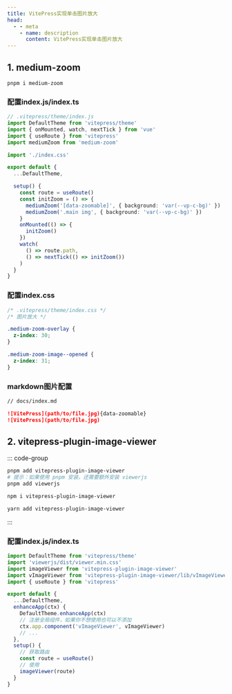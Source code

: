 ```yaml
---
title: VitePress实现单击图片放大
head:
  - - meta
    - name: description
      content: VitePress实现单击图片放大
---
```


## 1. medium-zoom

```shell
pnpm i medium-zoom
```

### 配置index.js/index.ts

```ts
// .vitepress/theme/index.js
import DefaultTheme from 'vitepress/theme'
import { onMounted, watch, nextTick } from 'vue'
import { useRoute } from 'vitepress'
import mediumZoom from 'medium-zoom'

import './index.css'

export default {
  ...DefaultTheme,

  setup() {
    const route = useRoute()
    const initZoom = () => {
      mediumZoom('[data-zoomable]', { background: 'var(--vp-c-bg)' })
      mediumZoom('.main img', { background: 'var(--vp-c-bg)' })
    }
    onMounted(() => {
      initZoom()
    })
    watch(
      () => route.path,
      () => nextTick(() => initZoom())
    )
  }
}
```

### 配置index.css

```css
/* .vitepress/theme/index.css */
/* 图片放大 */

.medium-zoom-overlay {
  z-index: 30;
}

.medium-zoom-image--opened {
  z-index: 31;
}
```

### markdown图片配置

```md
// docs/index.md

![VitePress](path/to/file.jpg){data-zoomable}
![VitePress](path/to/file.jpg)
```

## 2. vitepress-plugin-image-viewer

::: code-group

```sh [pnpm]
pnpm add vitepress-plugin-image-viewer
# 提示：如果使用 pnpm 安装，还需要额外安装 viewerjs
pnpm add viewerjs
```

```sh [npm]
npm i vitepress-plugin-image-viewer
```

```sh [yarn]
yarn add vitepress-plugin-image-viewer
```

:::

### 配置index.js/index.ts

```ts
import DefaultTheme from 'vitepress/theme'
import 'viewerjs/dist/viewer.min.css'
import imageViewer from 'vitepress-plugin-image-viewer'
import vImageViewer from 'vitepress-plugin-image-viewer/lib/vImageViewer.vue'
import { useRoute } from 'vitepress'

export default {
  ...DefaultTheme,
  enhanceApp(ctx) {
    DefaultTheme.enhanceApp(ctx)
    // 注册全局组件，如果你不想使用也可以不添加
    ctx.app.component('vImageViewer', vImageViewer)
    // ...
  },
  setup() {
    // 获取路由
    const route = useRoute()
    // 使用
    imageViewer(route)
  }
}
```
